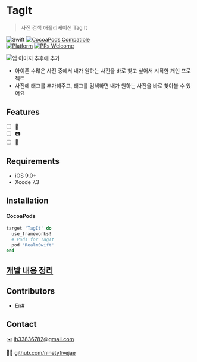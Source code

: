 # TagIt

> 사진 검색 애플리케이션 Tag It

![Swift](https://img.shields.io/badge/Swift-3.0-orange.svg)
[![CocoaPods Compatible](https://img.shields.io/cocoapods/v/EZSwiftExtensions.svg)](https://img.shields.io/cocoapods/v/LFAlertController.svg)  
[![Platform](https://img.shields.io/cocoapods/p/LFAlertController.svg?style=flat)](http://cocoapods.org/pods/LFAlertController)
[![PRs Welcome](https://img.shields.io/badge/PRs-welcome-brightgreen.svg?style=flat-square)](http://makeapullrequest.com)

![앱 이미지 추후에 추가]()

- 아이폰 수많은 사진 중에서 내가 원하는 사진을 바로 찾고 싶어서 시작한 개인 프로젝트
- 사진에 태그를 추가해주고, 태그를 검색하면 내가 원하는 사진을 바로 찾아볼 수 있어요

## Features

- [ ] 💬
- [ ] 📷
- [ ] 🍑

## Requirements

- iOS 9.0+
- Xcode 7.3

## Installation

#### CocoaPods

```ruby
target 'TagIt' do
  use_frameworks!
  # Pods for TagIt
  pod 'RealmSwift'
end
```

## [개발 내용 정리](<https://github.com/ninetyfivejae/TagIt/blob/feature/select_searched_photo/%EA%B0%9C%EB%B0%9C%20%EB%82%B4%EC%9A%A9%20%EC%A0%95%EB%A6%AC.md#%EA%B0%9C%EB%B0%9C-%EB%82%B4%EC%9A%A9-%EC%A0%95%EB%A6%AC>)

## Contributors

- En#

## Contact

✉️ jh33836782@gmail.com

👨‍💻 [github.com/ninetyfivejae](https://github.com/ninetyfivejae)